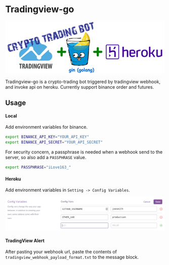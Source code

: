 # Tradingview-go

<img src="asset/tradingview-go.png" width="600"/>

Tradingview-go is a crypto-trading bot triggered by tradingview webhook, and invoke api on heroku.
Currently support binance order and futures.

## Usage


#### Local

Add environment variables for binance.

```bash
export BINANCE_API_KEY="YOUR_API_KEY"
export BINANCE_API_SECRET="YOUR_API_SECRET"
```

For security concern, a passphrase is needed when a webhook send to the server, so also add a `PASSPHRASE` value.

```bash
export PASSPHRASE="iLove163_"
```

#### Heroku

Add environment variables in `Setting -> Config Variables`.

<img src="asset/heroku_env.png" width="800"/>

#### TradingView Alert

After pasting your webhook url, paste the contents of `tradingview_webhook_payload_format.txt` to the message block.
